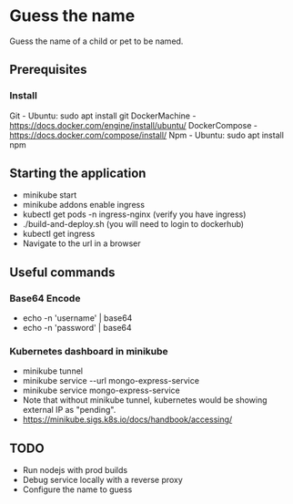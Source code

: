 # Guess the name
Guess the name of a child or pet to be named.

## Prerequisites

### Install
Git - Ubuntu: sudo apt install git
DockerMachine - https://docs.docker.com/engine/install/ubuntu/
DockerCompose - https://docs.docker.com/compose/install/
Npm - Ubuntu: sudo apt install npm

## Starting the application
- minikube start
- minikube addons enable ingress
- kubectl get pods -n ingress-nginx (verify you have ingress)
- ./build-and-deploy.sh (you will need to login to dockerhub)
- kubectl get ingress
- Navigate to the url in a browser

## Useful commands

### Base64 Encode
- echo -n 'username' | base64
- echo -n 'password' | base64

### Kubernetes dashboard in minikube
- minikube tunnel
- minikube service --url mongo-express-service
- minikube service mongo-express-service
- Note that without minikube tunnel, kubernetes would be showing external IP as "pending".
- https://minikube.sigs.k8s.io/docs/handbook/accessing/

## TODO

- Run nodejs with prod builds
- Debug service locally with a reverse proxy
- Configure the name to guess
